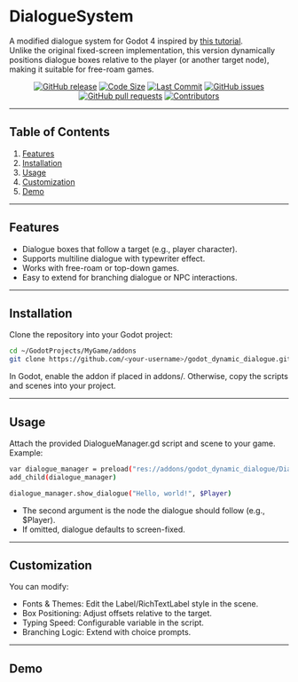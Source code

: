 # DialogueSystem

A modified dialogue system for Godot 4 inspired by [this tutorial](https://www.youtube.com/watch?v=CxA7o8ouyHM).  
Unlike the original fixed-screen implementation, this version dynamically positions dialogue boxes relative to the player (or another target node), making it suitable for free-roam games.

<div align="center">

[![GitHub release](https://img.shields.io/github/release/<your-username>/godot_dynamic_dialogue.svg)](https://github.com/<your-username>/godot_dynamic_dialogue/releases) [![Code Size](https://img.shields.io/github/languages/code-size/<your-username>/godot_dynamic_dialogue.svg?branch=main)](https://github.com/<your-username>/godot_dynamic_dialogue?branch=main) [![Last Commit](https://img.shields.io/github/last-commit/<your-username>/godot_dynamic_dialogue.svg)](https://github.com/<your-username>/godot_dynamic_dialogue/commits/main) [![GitHub issues](https://img.shields.io/github/issues/<your-username>/godot_dynamic_dialogue)](https://github.com/<your-username>/godot_dynamic_dialogue/issues) [![GitHub pull requests](https://img.shields.io/github/issues-pr/<your-username>/godot_dynamic_dialogue)](https://github.com/<your-username>/godot_dynamic_dialogue/pulls) [![Contributors](https://img.shields.io/github/contributors/<your-username>/godot_dynamic_dialogue.svg)](https://github.com/<your-username>/godot_dynamic_dialogue/graphs/contributors)  

</div>

---

## Table of Contents

1. [Features](#features)  
2. [Installation](#installation)  
3. [Usage](#usage)  
4. [Customization](#customization)  
5. [Demo](#demo)  

---

## Features

- Dialogue boxes that follow a target (e.g., player character).  
- Supports multiline dialogue with typewriter effect.  
- Works with free-roam or top-down games.  
- Easy to extend for branching dialogue or NPC interactions.  

---

## Installation

Clone the repository into your Godot project:

```bash
cd ~/GodotProjects/MyGame/addons
git clone https://github.com/<your-username>/godot_dynamic_dialogue.git
```

In Godot, enable the addon if placed in addons/. Otherwise, copy the scripts and scenes into your project.

---

## Usage

Attach the provided DialogueManager.gd script and scene to your game. Example:
```bash
var dialogue_manager = preload("res://addons/godot_dynamic_dialogue/DialogueManager.tscn").instantiate()
add_child(dialogue_manager)

dialogue_manager.show_dialogue("Hello, world!", $Player)
```
- The second argument is the node the dialogue should follow (e.g., $Player).
- If omitted, dialogue defaults to screen-fixed.

---

## Customization
You can modify:

- Fonts & Themes: Edit the Label/RichTextLabel style in the scene.
- Box Positioning: Adjust offsets relative to the target.
- Typing Speed: Configurable variable in the script.
- Branching Logic: Extend with choice prompts.

---

## Demo
